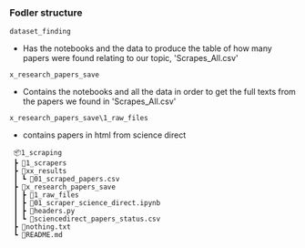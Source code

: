 ### Fodler structure

`dataset_finding`
- Has the notebooks and the data to produce the table of how many papers were found relating to our topic, 'Scrapes_All.csv'

`x_research_papers_save`
- Contains the notebooks and all the data in order to get the full texts from the papers we found in 'Scrapes_All.csv'

 `x_research_papers_save\1_raw_files`
 - contains papers in html from science direct

   

```
 📦1_scraping
 ┣ 📂1_scrapers
 ┣ 📂xx_results
 ┃ ┗ 📜01_scraped_papers.csv
 ┣ 📂x_research_papers_save
 ┃ ┣ 📂1_raw_files
 ┃ ┣ 📜01_scraper_science_direct.ipynb
 ┃ ┣ 📜headers.py
 ┃ ┗ 📜sciencedirect_papers_status.csv
 ┣ 📜nothing.txt
 ┗ 📜README.md
```
